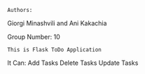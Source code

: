     Authors:
Giorgi Minashvili and Ani Kakachia

Group Number: 10


    This is Flask ToDo Application
It Can:
Add Tasks
Delete Tasks
Update Tasks
